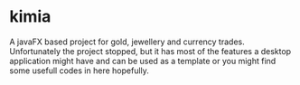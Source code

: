 # kimia
A javaFX based project for gold, jewellery and currency trades. 
Unfortunately the project stopped, but it has most of the features a desktop application might have and can be used as a template or you might find some usefull codes in here hopefully.
